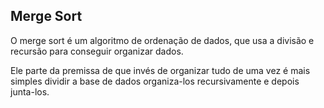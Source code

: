 ## Merge Sort

O merge sort é um algoritmo de ordenação de dados, que usa a divisão e recursão para conseguir organizar dados.

Ele parte da premissa de que invés de organizar tudo de uma vez é mais simples dividir a base de dados organiza-los recursivamente e depois junta-los.

